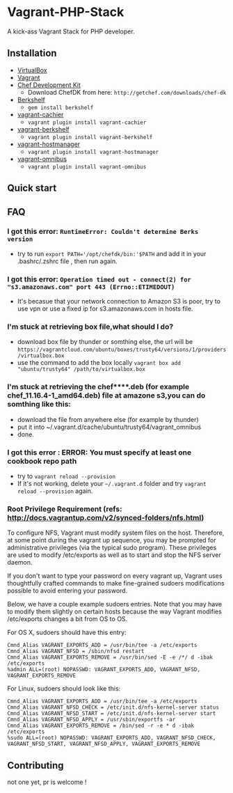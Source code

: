 # Vagrant-PHP-Stack

A kick-ass Vagrant Stack for PHP developer.


## Installation

* [VirtualBox](https://www.virtualbox.org)
* [Vagrant](http://vagrantup.com)
* [Chef Development Kit](http://www.getchef.com)
  * Download ChefDK from here: `http://getchef.com/downloads/chef-dk`
* [Berkshelf](http://berkshelf.com)
  * `gem install berkshelf`
* [vagrant-cachier](https://github.com/fgrehm/vagrant-cachier)
  * `vagrant plugin install vagrant-cachier`
* [vagrant-berkshelf](https://github.com/riotgames/vagrant-berkshelf)
  * `vagrant plugin install vagrant-berkshelf`
* [vagrant-hostmanager](https://github.com/smdahlen/vagrant-hostmanager)
  * `vagrant plugin install vagrant-hostmanager`
* [vagrant-omnibus](https://github.com/schisamo/vagrant-omnibus)
  * `vagrant plugin install vagrant-omnibus`


## Quick start

## FAQ

### I got this error: `RuntimeError: Couldn't determine Berks version` ###

* try to run `export PATH='/opt/chefdk/bin:'$PATH` and add it in your .bashrc/.zshrc file , then run again.

### I got this error: `Operation timed out - connect(2) for "s3.amazonaws.com" port 443 (Errno::ETIMEDOUT)` ###

* It's becasue that your network connection to Amazon S3 is poor, try to use vpn or use a fixed ip for s3.amazonaws.com in hosts file.

### I'm stuck at retrieving box file,what should I do? ###

* download box file by thunder or somthing else, the url will be `https://vagrantcloud.com/ubuntu/boxes/trusty64/versions/1/providers/virtualbox.box`
* use the command to add the box locally `vagrant box add "ubuntu/trusty64" /path/to/virtualbox.box`

### I'm stuck at retrieving the chef****.deb (for example chef_11.16.4-1_amd64.deb) file at amazone s3,you can do somthing like this: ###

* download the file from anywhere else (for example by thunder)
* put it into ~/.vagrant.d/cache/ubuntu/trusty64/vagrant_omnibus
* done.

### I got this error : ERROR: You must specify at least one cookbook repo path ###

* try to `vagrant reload --provision`
* If it's not working, delete your `~/.vagrant.d` folder and try `vagrant reload --provision` again.

### Root Privilege Requirement (refs: http://docs.vagrantup.com/v2/synced-folders/nfs.html) ###

To configure NFS, Vagrant must modify system files on the host. Therefore, at some point during the vagrant up sequence, you may be prompted for administrative privileges (via the typical sudo program). These privileges are used to modify /etc/exports as well as to start and stop the NFS server daemon.

If you don't want to type your password on every vagrant up, Vagrant uses thoughtfully crafted commands to make fine-grained sudoers modifications possible to avoid entering your password.

Below, we have a couple example sudoers entries. Note that you may have to modify them slightly on certain hosts because the way Vagrant modifies /etc/exports changes a bit from OS to OS.

For OS X, sudoers should have this entry:

```
Cmnd_Alias VAGRANT_EXPORTS_ADD = /usr/bin/tee -a /etc/exports
Cmnd_Alias VAGRANT_NFSD = /sbin/nfsd restart
Cmnd_Alias VAGRANT_EXPORTS_REMOVE = /usr/bin/sed -E -e /*/ d -ibak /etc/exports
%admin ALL=(root) NOPASSWD: VAGRANT_EXPORTS_ADD, VAGRANT_NFSD, VAGRANT_EXPORTS_REMOVE
```

For Linux, sudoers should look like this:

```
Cmnd_Alias VAGRANT_EXPORTS_ADD = /usr/bin/tee -a /etc/exports
Cmnd_Alias VAGRANT_NFSD_CHECK = /etc/init.d/nfs-kernel-server status
Cmnd_Alias VAGRANT_NFSD_START = /etc/init.d/nfs-kernel-server start
Cmnd_Alias VAGRANT_NFSD_APPLY = /usr/sbin/exportfs -ar
Cmnd_Alias VAGRANT_EXPORTS_REMOVE = /bin/sed -r -e * d -ibak /etc/exports
%sudo ALL=(root) NOPASSWD: VAGRANT_EXPORTS_ADD, VAGRANT_NFSD_CHECK, VAGRANT_NFSD_START, VAGRANT_NFSD_APPLY, VAGRANT_EXPORTS_REMOVE
```

## Contributing

not one yet, pr is welcome !
